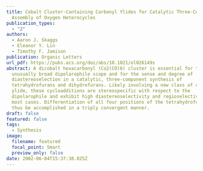 ```yaml
---
title: Cobalt Cluster-Containing Carbonyl Ylides for Catalytic Three-Component
  Assembly of Oxygen Heterocycles
publication_types:
  - "2"
authors:
  - Aaron J. Skaggs
  - Eleanor Y. Lin
  - Timothy F. Jamison
publication: Organic Letters
url_pdf: https://pubs.acs.org/doi/abs/10.1021/ol026149s
abstract: A dicobalt hexacarbonyl (Co2(CO)6) cluster is essential for the
  unusually broad dipolarophile scope and for the sense and degree of
  diastereoselection in a catalytic, three-component synthesis of
  tetrahydrofurans and dihydrofurans. Likely involving a new class of carbonyl
  ylide, these cycloadditions are stereospecific with respect to the
  dipolarophile and exhibit high diastereoselectivity and regioselectivity in
  most cases. Differentiation of all four positions of the tetrahydrofuran can
  thus be accomplished in a triply convergent manner.
draft: false
featured: false
tags:
  - Synthesis
image:
  filename: featured
  focal_point: Smart
  preview_only: false
date: 2002-06-04T15:37:38.025Z
---
```

